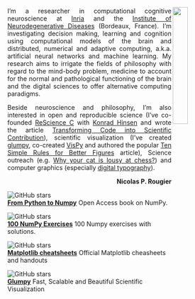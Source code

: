 <p align="justify">
<img src="https://raw.githubusercontent.com/rougier/scientific-visualization-book/master/images/cover.png" width="26%" align="right"/>
  I’m a researcher in computational cognitive neuroscience at <a href="https://www.inria.fr/en/">Inria</a> and the
<a href="http://www.imn-bordeaux.org/en/">Institute of Neurodegenerative Diseases</a> (Bordeaux, France). I’m investigating
decision making, learning and cognition using computational models of the brain
and distributed, numerical and adaptive computing, a.k.a. artificial neural
networks and machine learning. My research aims to irrigate the fields of
philosophy with regard to the mind-body problem, medicine to account for the
normal and pathological functioning of the brain and the digital sciences to
offer alternative computing paradigms.</p>

<p align="justify">
Beside neuroscience and philosophy, I’m also interested in open and
reproducible science (I’ve co-founded <a href="https://rescience.github.io">ReScience C</a> with <a href="http://khinsen.net/">Konrad Hinsen</a> and
wrote the article <a href="https://www.frontiersin.org/articles/10.3389/fninf.2017.00069/full">Transforming Code into Scientific Contribution</a>), scientific
visualization (I’ve created <a href="https://glumpy.github.io">glumpy</a>, co-created <a href="http://vispy.org">VisPy</a> and authored the
popular <a href="https://journals.plos.org/ploscompbiol/article?id=10.1371/journal.pcbi.1003833">Ten Simple Rules for Better Figures</a> article), Science outreach
(e.g. <a href="https://theconversation.com/why-your-cat-is-lousy-at-chess-yet-way-smarter-than-even-the-most-advanced-ai-125581">
Why your cat is lousy at chess?</a>) and computer graphics (especially <a href="https://fr.slideshare.net/NicolasRougier1/siggraph-2018-digital-typography">digital
typography</a>).</p>
<p align="right">
  <strong>Nicolas P. Rougier</strong>
</p>

![GitHub stars](https://img.shields.io/github/stars/rougier/from-python-to-numpy?style=social)  
[**From Python to Numpy**](https://www.labri.fr/perso/nrougier/from-python-to-numpy/) Open Access book on NumPy.

![GitHub stars](https://img.shields.io/github/stars/rougier/numpy-100?style=social)  
[**100 NumPy Exercises**](https://github.com/rougier/numpy-100) 100 Numpy exercises with solutions.

![GitHub stars](https://img.shields.io/github/stars/matplotlib/cheatsheets?style=social)  
[**Matplotlib cheatsheets**](https://github.com/matplotlib/cheatsheets) Official Matplotlib cheasheets and handouts

![GitHub stars](https://img.shields.io/github/stars/glumpy/glumpy?style=social)  
[**Glumpy**](https://github.com/glumpy/glumpy) Fast, Scalable and Beautiful Scientific Visualization

